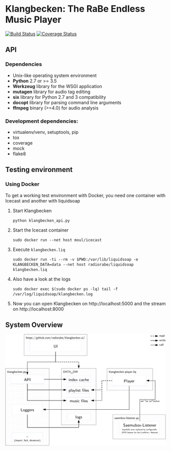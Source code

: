 # Klangbecken: The RaBe Endless Music Player

[![Build Status](https://travis-ci.org/radiorabe/klangbecken.svg)](https://travis-ci.org/radiorabe/klangbecken)
[![Coverage Status](https://codecov.io/gh/radiorabe/klangbecken/branch/master/graph/badge.svg)](https://codecov.io/gh/radiorabe/klangbecken)

## API

### Dependencies

* Unix-like operating system environment
* **Python** 2.7 or >= 3.5
* **Werkzeug** library for the WSGI application
* **mutagen** library for audio tag editing
* **six** library for Python 2.7 and 3 compatibility
* **docopt** library for parsing command line arguments
* **ffmpeg** binary (>=4.0) for audio analysis

### Development dependencies:

 * virtualenv/venv, setuptools, pip
 * tox
 * coverage
 * mock
 * flake8

## Testing environment

### Using Docker

To get a working test environment with Docker, you need one container with Icecast and another with liquidsoap

1. Start Klangbecken
    ```
    python klangbecken_api.py
    ```
2. Start the Icecast container
    ```
    sudo docker run --net host moul/icecast
    ```
3. Execute `klangbecken.liq`
    ```
    sudo docker run -ti --rm -v $PWD:/var/lib/liquidsoap -e KLANGBECKEN_DATA=data --net host radiorabe/liquidsoap klangbecken.liq
    ```
4. Also have a look at the logs
    ```
    sudo docker exec $(sudo docker ps -lq) tail -f /var/log/liquidsoap/klangbecken.log
    ```
5. Now you can open Klangbecken on http://localhost:5000 and the stream on http://localhost:8000
## System Overview
![System overview diagram](doc/system-overview.svg)
